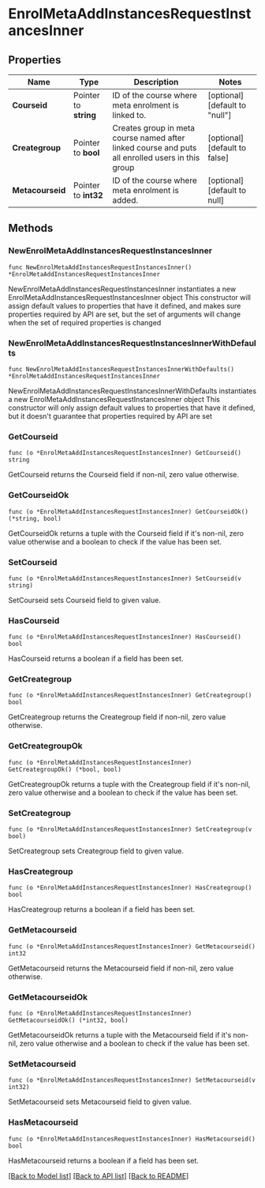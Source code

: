 # EnrolMetaAddInstancesRequestInstancesInner

## Properties

Name | Type | Description | Notes
------------ | ------------- | ------------- | -------------
**Courseid** | Pointer to **string** | ID of the course where meta enrolment is linked to. | [optional] [default to "null"]
**Creategroup** | Pointer to **bool** | Creates group in meta course named after linked course and puts all enrolled users in this group | [optional] [default to false]
**Metacourseid** | Pointer to **int32** | ID of the course where meta enrolment is added. | [optional] [default to null]

## Methods

### NewEnrolMetaAddInstancesRequestInstancesInner

`func NewEnrolMetaAddInstancesRequestInstancesInner() *EnrolMetaAddInstancesRequestInstancesInner`

NewEnrolMetaAddInstancesRequestInstancesInner instantiates a new EnrolMetaAddInstancesRequestInstancesInner object
This constructor will assign default values to properties that have it defined,
and makes sure properties required by API are set, but the set of arguments
will change when the set of required properties is changed

### NewEnrolMetaAddInstancesRequestInstancesInnerWithDefaults

`func NewEnrolMetaAddInstancesRequestInstancesInnerWithDefaults() *EnrolMetaAddInstancesRequestInstancesInner`

NewEnrolMetaAddInstancesRequestInstancesInnerWithDefaults instantiates a new EnrolMetaAddInstancesRequestInstancesInner object
This constructor will only assign default values to properties that have it defined,
but it doesn't guarantee that properties required by API are set

### GetCourseid

`func (o *EnrolMetaAddInstancesRequestInstancesInner) GetCourseid() string`

GetCourseid returns the Courseid field if non-nil, zero value otherwise.

### GetCourseidOk

`func (o *EnrolMetaAddInstancesRequestInstancesInner) GetCourseidOk() (*string, bool)`

GetCourseidOk returns a tuple with the Courseid field if it's non-nil, zero value otherwise
and a boolean to check if the value has been set.

### SetCourseid

`func (o *EnrolMetaAddInstancesRequestInstancesInner) SetCourseid(v string)`

SetCourseid sets Courseid field to given value.

### HasCourseid

`func (o *EnrolMetaAddInstancesRequestInstancesInner) HasCourseid() bool`

HasCourseid returns a boolean if a field has been set.

### GetCreategroup

`func (o *EnrolMetaAddInstancesRequestInstancesInner) GetCreategroup() bool`

GetCreategroup returns the Creategroup field if non-nil, zero value otherwise.

### GetCreategroupOk

`func (o *EnrolMetaAddInstancesRequestInstancesInner) GetCreategroupOk() (*bool, bool)`

GetCreategroupOk returns a tuple with the Creategroup field if it's non-nil, zero value otherwise
and a boolean to check if the value has been set.

### SetCreategroup

`func (o *EnrolMetaAddInstancesRequestInstancesInner) SetCreategroup(v bool)`

SetCreategroup sets Creategroup field to given value.

### HasCreategroup

`func (o *EnrolMetaAddInstancesRequestInstancesInner) HasCreategroup() bool`

HasCreategroup returns a boolean if a field has been set.

### GetMetacourseid

`func (o *EnrolMetaAddInstancesRequestInstancesInner) GetMetacourseid() int32`

GetMetacourseid returns the Metacourseid field if non-nil, zero value otherwise.

### GetMetacourseidOk

`func (o *EnrolMetaAddInstancesRequestInstancesInner) GetMetacourseidOk() (*int32, bool)`

GetMetacourseidOk returns a tuple with the Metacourseid field if it's non-nil, zero value otherwise
and a boolean to check if the value has been set.

### SetMetacourseid

`func (o *EnrolMetaAddInstancesRequestInstancesInner) SetMetacourseid(v int32)`

SetMetacourseid sets Metacourseid field to given value.

### HasMetacourseid

`func (o *EnrolMetaAddInstancesRequestInstancesInner) HasMetacourseid() bool`

HasMetacourseid returns a boolean if a field has been set.


[[Back to Model list]](../README.md#documentation-for-models) [[Back to API list]](../README.md#documentation-for-api-endpoints) [[Back to README]](../README.md)


